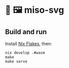# :ramen: 🖼️ miso-svg

## Build and run

Install [Nix Flakes](https://nixos.wiki/wiki/Flakes), then:

```
nix develop .#wasm
make
make serve
```

